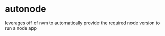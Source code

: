 # autonode
leverages off of nvm to automatically provide the required node version to run a node app
